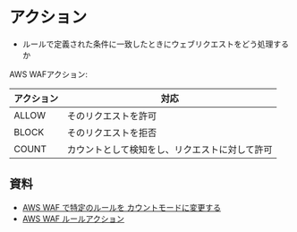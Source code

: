 # アクション

- ルールで定義された条件に一致したときにウェブリクエストをどう処理するか

AWS WAFアクション:

| アクション | 対応                                         |
| ---------- | -------------------------------------------- |
| ALLOW      | そのリクエストを許可                         |
| BLOCK      | そのリクエストを拒否                         |
| COUNT      | カウントとして検知をし、リクエストに対して許可 | 



## 資料

- [AWS WAF で特定のルールを カウントモードに変更する](https://www.wafcharm.com/blog/aws-waf-change-specific-rule-count-jp/)
- [AWS WAF ルールアクション](https://docs.aws.amazon.com/ja_jp/waf/latest/developerguide/waf-rule-action.html)
